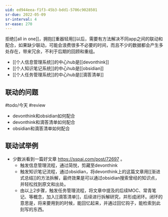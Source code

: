 ```yaml
---
uid: ed944eea-f1f3-45b3-bdd1-5706c9028501
sr-due: 2022-05-09
sr-interval: 4
sr-ease: 270
---
```


拒绝[[all in one]]，拥抱[[重器轻用]]以后，需要有方法解决不同app之间的联动和配合，如果缺少联动，可能会浪费很多不必要的时间，而且不少的数据都会产生多处存在，带来冗余，不利于后期的回顾和重组。
- [[个人信息管理系统]]的中心hub是[[devonthink]]
- [[个人知识笔记系统]]的中心hub是[[obsidian]]
- [[个人任务管理系统]]的中心hub是[[滴答清单]]

## 联动的问题

#todo/今天 #review
- devonthink和obsidian如何配合
- devonthink和滴答清单如何配合
- obsidian和滴答清单如何配合

## 联动试举例

- 少数派看到一篇好文章 https://sspai.com/post/72697 。
	- 触发信息管理流程，通过简悦，剪藏至devonthink
	- 触发知识笔记流程，通过obsidian，将devonthink上的这篇文章用[[渐进式总结]]的方法拆解，最终效果是可以通过obsidian搜索曾经的知识点，并轻松找到原文和出处。
	- 由以上2步骤，触发任务管理流程，将文章中提及的后续MOC、常青笔记、等概念，加入[[滴答清单]]，后续进行拆解研究，并形成闭环。闭环的意思是，将来要用到的时候，能回忆起来，并通过回忆钩子，能检索到此刻写的东西。
